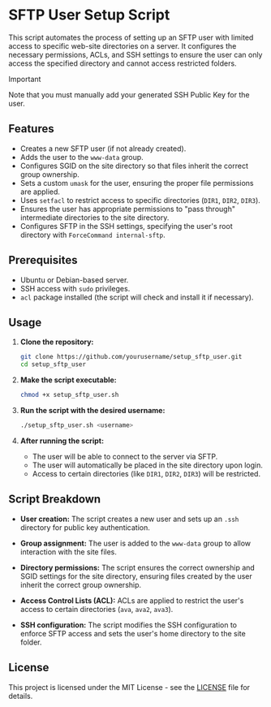 # SFTP User Setup Script

This script automates the process of setting up an SFTP user with limited access to specific web-site directories on a server.
It configures the necessary permissions, ACLs, and SSH settings to ensure the user can only access the specified directory and cannot access restricted folders.

> [!IMPORTANT]  
> Note that you must manually add your generated SSH Public Key for the user.

## Features
- Creates a new SFTP user (if not already created).
- Adds the user to the `www-data` group.
- Configures SGID on the site directory so that files inherit the correct group ownership.
- Sets a custom `umask` for the user, ensuring the proper file permissions are applied.
- Uses `setfacl` to restrict access to specific directories (`DIR1`, `DIR2`, `DIR3`).
- Ensures the user has appropriate permissions to "pass through" intermediate directories to the site directory.
- Configures SFTP in the SSH settings, specifying the user's root directory with `ForceCommand internal-sftp`.

## Prerequisites
- Ubuntu or Debian-based server.
- SSH access with `sudo` privileges.
- `acl` package installed (the script will check and install it if necessary).

## Usage

1. **Clone the repository:**
   ```bash
   git clone https://github.com/yourusername/setup_sftp_user.git
   cd setup_sftp_user
   ```

2. **Make the script executable:**
   ```bash
   chmod +x setup_sftp_user.sh
   ```

3. **Run the script with the desired username:**
   ```bash
   ./setup_sftp_user.sh <username>
   ```

4. **After running the script:**
   - The user will be able to connect to the server via SFTP.
   - The user will automatically be placed in the site directory upon login.
   - Access to certain directories (like `DIR1`, `DIR2`, `DIR3`) will be restricted.

## Script Breakdown

- **User creation:** 
  The script creates a new user and sets up an `.ssh` directory for public key authentication.

- **Group assignment:** 
  The user is added to the `www-data` group to allow interaction with the site files.

- **Directory permissions:**
  The script ensures the correct ownership and SGID settings for the site directory, ensuring files created by the user inherit the correct group ownership.

- **Access Control Lists (ACL):**
  ACLs are applied to restrict the user's access to certain directories (`ava`, `ava2`, `ava3`).

- **SSH configuration:**
  The script modifies the SSH configuration to enforce SFTP access and sets the user's home directory to the site folder.

## License
This project is licensed under the MIT License - see the [LICENSE](LICENSE) file for details.
